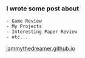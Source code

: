 ### I wrote some post about 
    - Game Review
    - My Projects
    - Interesting Paper Review
    - etc...

[jammythedreamer.github.io](https://jammythedreamer.github.io)